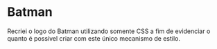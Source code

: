 # Batman
Recriei o logo do Batman utilizando somente CSS a fim de evidenciar o quanto é possível criar com este único mecanismo de estilo. 
